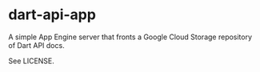dart-api-app
============

A simple App Engine server that fronts a Google Cloud Storage
repository of Dart API docs.

See LICENSE.
